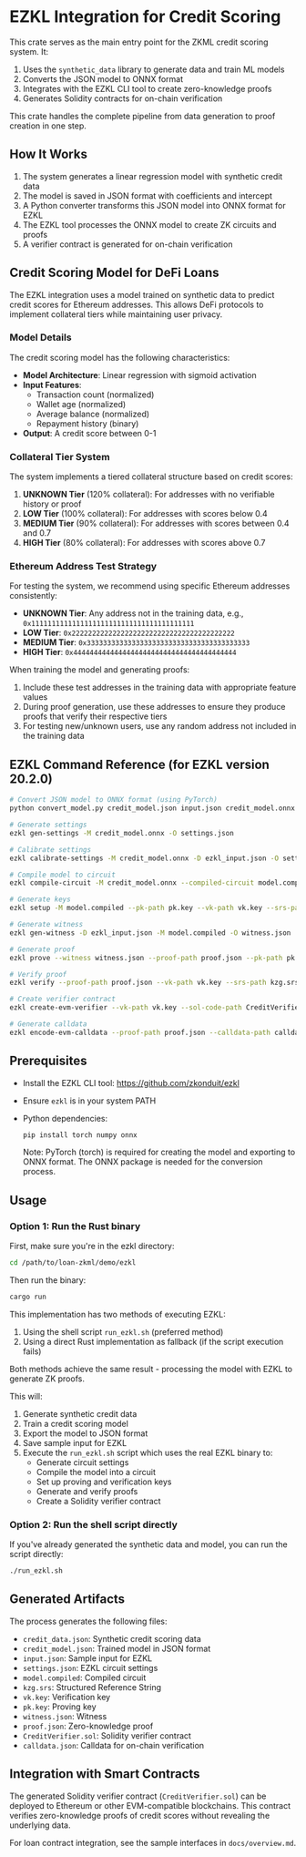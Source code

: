 # EZKL Integration for Credit Scoring

This crate serves as the main entry point for the ZKML credit scoring system. It:

1. Uses the `synthetic_data` library to generate data and train ML models
2. Converts the JSON model to ONNX format
3. Integrates with the EZKL CLI tool to create zero-knowledge proofs
4. Generates Solidity contracts for on-chain verification

This crate handles the complete pipeline from data generation to proof creation in one step.

## How It Works

1. The system generates a linear regression model with synthetic credit data
2. The model is saved in JSON format with coefficients and intercept
3. A Python converter transforms this JSON model into ONNX format for EZKL
4. The EZKL tool processes the ONNX model to create ZK circuits and proofs
5. A verifier contract is generated for on-chain verification

## Credit Scoring Model for DeFi Loans

The EZKL integration uses a model trained on synthetic data to predict credit scores for Ethereum addresses. This allows DeFi protocols to implement collateral tiers while maintaining user privacy.

### Model Details

The credit scoring model has the following characteristics:

- **Model Architecture**: Linear regression with sigmoid activation
- **Input Features**:
  - Transaction count (normalized)
  - Wallet age (normalized)
  - Average balance (normalized)
  - Repayment history (binary)
- **Output**: A credit score between 0-1

### Collateral Tier System

The system implements a tiered collateral structure based on credit scores:

1. **UNKNOWN Tier** (120% collateral): For addresses with no verifiable history or proof
2. **LOW Tier** (100% collateral): For addresses with scores below 0.4
3. **MEDIUM Tier** (90% collateral): For addresses with scores between 0.4 and 0.7
4. **HIGH Tier** (80% collateral): For addresses with scores above 0.7

### Ethereum Address Test Strategy

For testing the system, we recommend using specific Ethereum addresses consistently:

- **UNKNOWN Tier**: Any address not in the training data, e.g., `0x1111111111111111111111111111111111111111`
- **LOW Tier**: `0x2222222222222222222222222222222222222222`
- **MEDIUM Tier**: `0x3333333333333333333333333333333333333333`
- **HIGH Tier**: `0x4444444444444444444444444444444444444444`

When training the model and generating proofs:
1. Include these test addresses in the training data with appropriate feature values
2. During proof generation, use these addresses to ensure they produce proofs that verify their respective tiers
3. For testing new/unknown users, use any random address not included in the training data

## EZKL Command Reference (for EZKL version 20.2.0)

```bash
# Convert JSON model to ONNX format (using PyTorch)
python convert_model.py credit_model.json input.json credit_model.onnx ezkl_input.json

# Generate settings
ezkl gen-settings -M credit_model.onnx -O settings.json

# Calibrate settings
ezkl calibrate-settings -M credit_model.onnx -D ezkl_input.json -O settings.json

# Compile model to circuit
ezkl compile-circuit -M credit_model.onnx --compiled-circuit model.compiled -S settings.json

# Generate keys
ezkl setup -M model.compiled --pk-path pk.key --vk-path vk.key --srs-path kzg.srs

# Generate witness
ezkl gen-witness -D ezkl_input.json -M model.compiled -O witness.json

# Generate proof
ezkl prove --witness witness.json --proof-path proof.json --pk-path pk.key --compiled-circuit model.compiled --srs-path kzg.srs

# Verify proof
ezkl verify --proof-path proof.json --vk-path vk.key --srs-path kzg.srs

# Create verifier contract
ezkl create-evm-verifier --vk-path vk.key --sol-code-path CreditVerifier.sol --srs-path kzg.srs

# Generate calldata
ezkl encode-evm-calldata --proof-path proof.json --calldata-path calldata.json
```

## Prerequisites

- Install the EZKL CLI tool: https://github.com/zkonduit/ezkl
- Ensure `ezkl` is in your system PATH
- Python dependencies:
  ```bash
  pip install torch numpy onnx
  ```

  Note: PyTorch (torch) is required for creating the model and exporting to ONNX format. The ONNX package is needed for the conversion process.

## Usage

### Option 1: Run the Rust binary

First, make sure you're in the ezkl directory:

```bash
cd /path/to/loan-zkml/demo/ezkl
```

Then run the binary:

```bash
cargo run
```

This implementation has two methods of executing EZKL:

1. Using the shell script `run_ezkl.sh` (preferred method)
2. Using a direct Rust implementation as fallback (if the script execution fails)

Both methods achieve the same result - processing the model with EZKL to generate ZK proofs.

This will:
1. Generate synthetic credit data
2. Train a credit scoring model
3. Export the model to JSON format
4. Save sample input for EZKL
5. Execute the `run_ezkl.sh` script which uses the real EZKL binary to:
   - Generate circuit settings
   - Compile the model into a circuit
   - Set up proving and verification keys
   - Generate and verify proofs
   - Create a Solidity verifier contract

### Option 2: Run the shell script directly

If you've already generated the synthetic data and model, you can run the script directly:

```bash
./run_ezkl.sh
```

## Generated Artifacts

The process generates the following files:

- `credit_data.json`: Synthetic credit scoring data
- `credit_model.json`: Trained model in JSON format
- `input.json`: Sample input for EZKL
- `settings.json`: EZKL circuit settings
- `model.compiled`: Compiled circuit
- `kzg.srs`: Structured Reference String
- `vk.key`: Verification key
- `pk.key`: Proving key
- `witness.json`: Witness
- `proof.json`: Zero-knowledge proof
- `CreditVerifier.sol`: Solidity verifier contract
- `calldata.json`: Calldata for on-chain verification

## Integration with Smart Contracts

The generated Solidity verifier contract (`CreditVerifier.sol`) can be deployed to Ethereum or other EVM-compatible blockchains. This contract verifies zero-knowledge proofs of credit scores without revealing the underlying data.

For loan contract integration, see the sample interfaces in `docs/overview.md`.